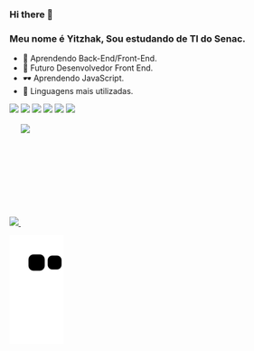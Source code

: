 
### Hi there 👋
### Meu nome é Yitzhak, Sou estudando de TI do Senac.

 - 💎 Aprendendo Back-End/Front-End.
 - 🥇 Futuro Desenvolvedor Front End.
 - 🕶  Aprendendo JavaScript.
 - 🧪 Linguagens mais utilizadas.
 
 <div style="">
 <img width="120px" src="https://cdn.jsdelivr.net/gh/devicons/devicon/icons/html5/html5-original-wordmark.svg" />
 <img width="120px" src="https://cdn.jsdelivr.net/gh/devicons/devicon/icons/css3/css3-original-wordmark.svg" />
 <img width="100px" src="https://cdn.jsdelivr.net/gh/devicons/devicon/icons/javascript/javascript-original.svg" />
 <img width="120px" src="https://cdn.jsdelivr.net/gh/devicons/devicon/icons/csharp/csharp-plain.svg" />
 <img width="120px" src="https://cdn-icons-png.flaticon.com/512/5968/5968409.png" />
 <img width="120px" src="https://growiz.com.br/wp-content/uploads/2021/01/ms-dotnet-3-1024x1024.png" />
 </div>
 <br>
 


 <div>
  <a href="https://github.com/rogergabrielsantos">
  <img height="180em" src="https://github-readme-stats.vercel.app/api?username=WDYitz&show_icons=true&theme=dracula&include_all_commits=true&count_private=true"/>
  <img style="display:inline-block" height="180em" src="https://github-readme-stats.vercel.app/api/top-langs/?username=WDYitz&layout=compact&langs_count=7&theme=dracula"/>
</div>
 
 
![Snake animation](https://github.com/WDYitz/WDYitz/blob/output/github-contribution-grid-snake.svg)


